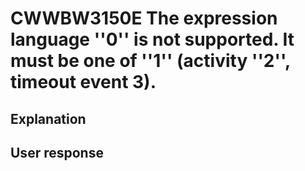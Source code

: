 # CWWBW3150E The expression language ''0'' is not supported. It must be one of ''1'' (activity ''2'', timeout event 3).

## Explanation

## User response